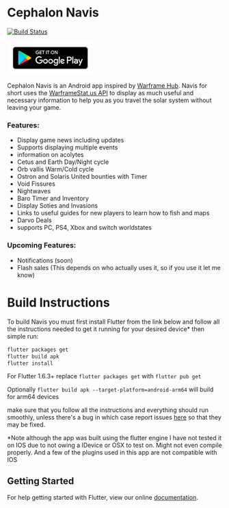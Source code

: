 # Cephalon Navis
[![Build Status](https://travis-ci.com/WFCD/navis.svg?branch=master)](https://travis-ci.com/WFCD/navis)

<a href='https://play.google.com/store/apps/details?id=com.cephalon.navis&pcampaignid=MKT-Other-global-all-co-prtnr-py-PartBadge-Mar2515-1'><img alt='Get it on Google Play' src='en_get.svg' width="40%"/></a>


Cephalon Navis is an Android app inspired by [Warframe Hub](https://hub.warframestat.us/). Navis for short uses the [WarframeStat.us API](https://docs.warframestat.us/) to display as much useful and necessary information to help you as you travel the solar system without leaving your game.

### Features:
- Display game news including updates
- Supports displaying multiple events
- information on acolytes
- Cetus and Earth Day/Night cycle
- Orb vallis Warm/Cold cycle
- Ostron and Solaris United bounties with Timer
- Void Fissures
- Nightwaves
- Baro Timer and Inventory
- Display Soties and Invasions
- Links to useful guides for new players to learn how to fish and maps
- Darvo Deals
- supports PC, PS4, Xbox and switch worldstates

### Upcoming Features:
- Notifications (soon)
- Flash sales (This depends on who actually uses it, so if you use it let me know)


# Build Instructions

To build Navis you must first install Flutter from the link below and follow all the instructions needed to get it running for your desired device* then simple run:

```
flutter packages get
flutter build apk
flutter install
```

For Flutter 1.6.3+ replace ```flutter packages get``` with ```flutter pub get```  

Optionally ```flutter build apk --target-platform=android-arm64``` will build for arm64 devices


make sure that you follow all the instructions and everything should run smoothly, unless there's a bug in which case report issues [here](https://github.com/WFCD/navis/issues) so that they may be fixed.

*Note although the app was built using the flutter engine I have not tested it on IOS due to not owing a IDevice or OSX to test on. Might not even compile properly. And a few of the plugins used in this app are not compatible with IOS

## Getting Started

For help getting started with Flutter, view our online
[documentation](https://flutter.dev/docs).